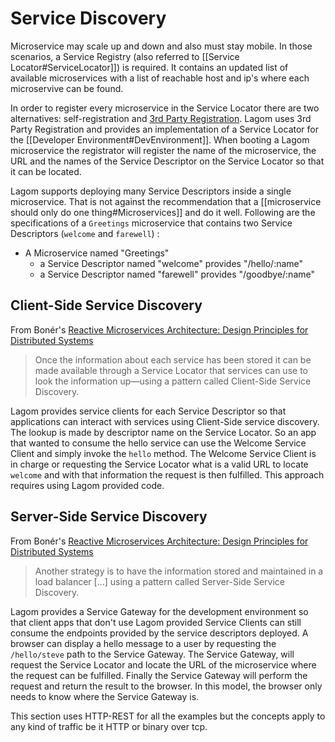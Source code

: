 # Service Discovery

Microservice may scale up and down and also must stay mobile. In those scenarios, a Service Registry (also referred to [[Service Locator#ServiceLocator]]) is required. It contains an updated list of available microservices with a list of reachable host and ip's where each microservive can be found.

In order to register every microservice in the Service Locator there are two alternatives: self-registration and [3rd Party Registration](http://microservices.io/patterns/3rd-party-registration.html). Lagom uses 3rd Party Registration and provides an implementation of a Service Locator for the [[Developer Environment#DevEnvironment]]. When booting a Lagom microservice the registrator will register the name of the microservice, the URL and the names of the Service Descriptor on the Service Locator so that it can be located. 

Lagom supports deploying many Service Descriptors inside a single microservice. That is not against the recommendation that a [[microservice should only do one thing#Microservices]] and do it well. Following are the specifications of a `Greetings` microservice that contains two Service Descriptors (`welcome` and `farewell`) : 

 * A Microservice named "Greetings"
    * a Service Descriptor named "welcome" provides "/hello/:name"
    * a Service Descriptor named "farewell" provides "/goodbye/:name"

## Client-Side Service Discovery

From Bonér's [Reactive Microservices Architecture: Design Principles for Distributed Systems](http://www.oreilly.com/programming/free/reactive-microservices-architecture.html) 

> Once the information about each service has been stored it can be made available through a Service Locator that services can use to look the information up—using a pattern called Client-Side Service Discovery.


Lagom provides service clients for each Service Descriptor so that applications can interact with services using Client-Side service discovery. The lookup is made by descriptor name on the Service Locator. So an app that wanted to consume the hello service can use the Welcome Service Client and simply invoke the `hello` method. The Welcome Service Client is in charge or requesting the Service Locator what is a valid URL to locate `welcome` and with that information the request is then fulfilled. This approach requires using Lagom provided code.

## Server-Side Service Discovery

From Bonér's [Reactive Microservices Architecture: Design Principles for Distributed Systems](http://www.oreilly.com/programming/free/reactive-microservices-architecture.html) 

> Another strategy is to have the information stored and maintained in a load balancer [...] using a pattern called Server-Side Service Discovery.

Lagom provides a Service Gateway for the development environment so that client apps that don't use Lagom provided Service Clients can still consume the endpoints provided by the service descriptors deployed. A browser can display a hello message to a user by requesting the `/hello/steve` path to the Service Gateway. The Service Gateway, will request the Service Locator and locate the URL of the microservice where the request can be fulfilled. Finally the Service Gateway will perform the request and return the result to the browser. In this model, the browser only needs to know where the Service Gateway is. 

This section uses HTTP-REST for all the examples but the concepts apply to any kind of traffic be it HTTP or binary over tcp.
